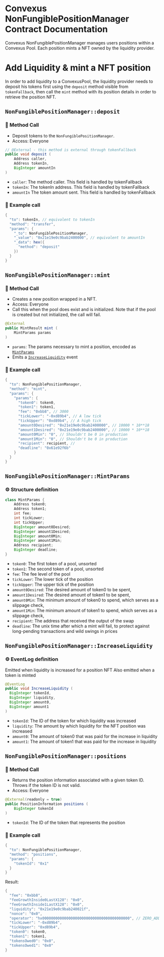 # Convexus NonFungiblePositionManager Contract Documentation

Convexus NonFungiblePositionManager manages users positions within a Convexus Pool. Each position mints a NFT owned by the liquidity provider. 

# **Add Liquidity & mint a NFT position**

In order to add liquidity to a ConvexusPool, the liquidity provider needs to deposit his tokens first using the `deposit` method visible from `tokenFallback`, then call the `mint` method with its position details in order to retrieve the position NFT.

## `NonFungiblePositionManager::deposit`

### 📜 Method Call

- Deposit tokens to the `NonFungiblePositionManager`.
- Access: Everyone

```java
// @External - this method is external through tokenFallback
public void deposit (
    Address caller, 
    Address tokenIn, 
    BigInteger amountIn
)
```
- `caller`: The method caller. This field is handled by tokenFallback
- `tokenIn`: The tokenIn address. This field is handled by tokenFallback
- `amountIn` The token amount sent. This field is handled by tokenFallback

### 🧪 Example call

```java
{
  "to": tokenIn, // equivalent to tokenIn
  "method": "transfer",
  "params": {
    "_to": NonFungiblePositionManager,
    "_value": "0x21e19e0c9bab2400000", // equivalent to amountIn
    "_data": hex({
      "method": "deposit"
    })
  }
}
```


## `NonFungiblePositionManager::mint`

### 📜 Method Call

- Creates a new position wrapped in a NFT.
- Access: Everyone
- Call this when the pool does exist and is initialized. Note that if the pool is created but not initialized, the call will fail.

```java
@External
public MintResult mint (
    MintParams params
)
```

- `params`: The params necessary to mint a position, encoded as [`MintParams`](#nonfungiblepositionmanagermintparams)
- Emits a [`IncreaseLiquidity`](#nonfungiblepositionmanagerincreaseliquidity) event

### 🧪 Example call

```java
{
  "to": NonFungiblePositionManager,
  "method": "mint",
  "params": {
    "params": {
      "token0": token0,
      "token1": token1,
      "fee": "0xbb8", // 3000
      "tickLower": "-0xd89b4", // A low tick
      "tickUpper": "0xd89b4", // A high tick
      "amount0Desired": "0x21e19e0c9bab2400000", // 10000 * 10**18
      "amount1Desired": "0x21e19e0c9bab2400000", // 10000 * 10**18
      "amount0Min": "0", // Shouldn't be 0 in production
      "amount1Min": "0", // Shouldn't be 0 in production
      "recipient": recipient, // 
      "deadline": "0x61e92f6b"
    }
  }
}
```

## `NonFungiblePositionManager::MintParams`

### ⚙️ Structure definition

```java
class MintParams {
    Address token0;
    Address token1;
    int fee;
    int tickLower;
    int tickUpper;
    BigInteger amount0Desired;
    BigInteger amount1Desired;
    BigInteger amount0Min;
    BigInteger amount1Min;
    Address recipient;
    BigInteger deadline;
}
```

- `token0`: The first token of a pool, unsorted
- `token1`: The second token of a pool, unsorted
- `fee`: The fee level of the pool
- `tickLower`: The lower tick of the position
- `tickUpper`: The upper tick of the position
- `amount0Desired`: The desired amount of token0 to be spent,
- `amount1Desired`: The desired amount of token1 to be spent,
- `amount0Min`: The minimum amount of token0 to spend, which serves as a slippage check,
- `amount1Min`: The minimum amount of token1 to spend, which serves as a slippage check,
- `recipient`: The address that received the output of the swap
- `deadline`: The unix time after which a mint will fail, to protect against long-pending transactions and wild swings in prices

## `NonFungiblePositionManager::IncreaseLiquidity`

### ⚙️ EventLog definition

Emitted when liquidity is increased for a position NFT
Also emitted when a token is minted

```java
@EventLog
public void IncreaseLiquidity (
  BigInteger tokenId, 
  BigInteger liquidity, 
  BigInteger amount0,
  BigInteger amount1
)
```

- `tokenId`: The ID of the token for which liquidity was increased
- `liquidity`: The amount by which liquidity for the NFT position was increased
- `amount0`: The amount of token0 that was paid for the increase in liquidity
- `amount1`: The amount of token1 that was paid for the increase in liquidity



## `NonFungiblePositionManager::positions`

### 📜 Method Call

- Returns the position information associated with a given token ID. Throws if the token ID is not valid.
- Access: Everyone

```java
@External(readonly = true)
public PositionInformation positions (
    BigInteger tokenId
)
```

- `tokenId`: The ID of the token that represents the position

### 🧪 Example call

```java
{
  "to": NonFungiblePositionManager,
  "method": "positions",
  "params": {
    "tokenId": "0x1"
  }
}
```

Result:
```java
{
  "fee": "0xbb8",
  "feeGrowthInside0LastX128": "0x0",
  "feeGrowthInside1LastX128": "0x0",
  "liquidity": "0x21e19e0c9bab240021f",
  "nonce": "0x0",
  "operator": "hx0000000000000000000000000000000000000000", // ZERO_ADDRESS
  "tickLower": "-0xd89b4",
  "tickUpper": "0xd89b4",
  "token0": token0,
  "token1": token1,
  "tokensOwed0": "0x0",
  "tokensOwed1": "0x0"
}
```
